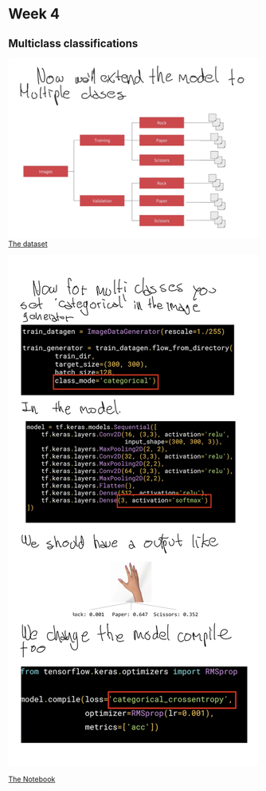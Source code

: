 # Week 4
## Multiclass classifications
![](image1.png)
[The dataset](http://www.laurencemoroney.com/rock-paper-scissors-dataset/)

![](image2.png)

[The Notebook](https://github.com/jandvanegas/dlaicourse/blob/master/Course%202%20-%20Part%208%20-%20Lesson%202%20-%20Notebook%20(RockPaperScissors).ipynb)